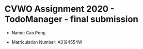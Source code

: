 # CVWO Assignment 2020 - TodoManager - final submission

* Name: Cao Peng

* Matriculation Number: A0194554W